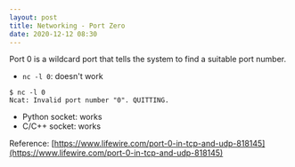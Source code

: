 ```yaml
---
layout: post
title: Networking - Port Zero
date: 2020-12-12 08:30
---
```


Port 0 is a wildcard port that tells the system to find a suitable port number.

- `nc -l 0`: doesn't work

```
$ nc -l 0
Ncat: Invalid port number "0". QUITTING.
```

- Python socket: works
- C/C++ socket: works

Reference: [https://www.lifewire.com/port-0-in-tcp-and-udp-818145](https://www.lifewire.com/port-0-in-tcp-and-udp-818145)

